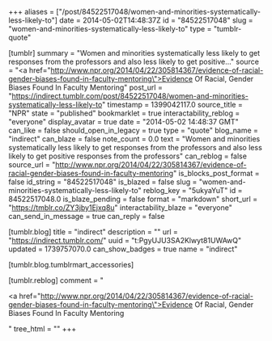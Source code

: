 +++
aliases = ["/post/84522517048/women-and-minorities-systematically-less-likely-to"]
date = 2014-05-02T14:48:37Z
id = "84522517048"
slug = "women-and-minorities-systematically-less-likely-to"
type = "tumblr-quote"

[tumblr]
summary = "Women and minorities systematically less likely to get responses from the professors and also less likely to get positive..."
source = "<a href=\"http://www.npr.org/2014/04/22/305814367/evidence-of-racial-gender-biases-found-in-faculty-mentoring\">Evidence Of Racial, Gender Biases Found In Faculty Mentoring</a>"
post_url = "https://indirect.tumblr.com/post/84522517048/women-and-minorities-systematically-less-likely-to"
timestamp = 1399042117.0
source_title = "NPR"
state = "published"
bookmarklet = true
interactability_reblog = "everyone"
display_avatar = true
date = "2014-05-02 14:48:37 GMT"
can_like = false
should_open_in_legacy = true
type = "quote"
blog_name = "indirect"
can_blaze = false
note_count = 0.0
text = "Women and minorities systematically less likely to get responses from the professors and also less likely to get positive responses from the professors"
can_reblog = false
source_url = "http://www.npr.org/2014/04/22/305814367/evidence-of-racial-gender-biases-found-in-faculty-mentoring"
is_blocks_post_format = false
id_string = "84522517048"
is_blazed = false
slug = "women-and-minorities-systematically-less-likely-to"
reblog_key = "5ukyaYuT"
id = 84522517048.0
is_blaze_pending = false
format = "markdown"
short_url = "https://tmblr.co/ZY3jby1Ejxq8u"
interactability_blaze = "everyone"
can_send_in_message = true
can_reply = false

[tumblr.blog]
title = "indirect"
description = ""
url = "https://indirect.tumblr.com/"
uuid = "t:PgyUJU3SA2Klwyt81UWAwQ"
updated = 1739757070.0
can_show_badges = true
name = "indirect"

[tumblr.blog.tumblrmart_accessories]

[tumblr.reblog]
comment = "<p><a href=\"http://www.npr.org/2014/04/22/305814367/evidence-of-racial-gender-biases-found-in-faculty-mentoring\">Evidence Of Racial, Gender Biases Found In Faculty Mentoring</a></p>"
tree_html = ""
+++
